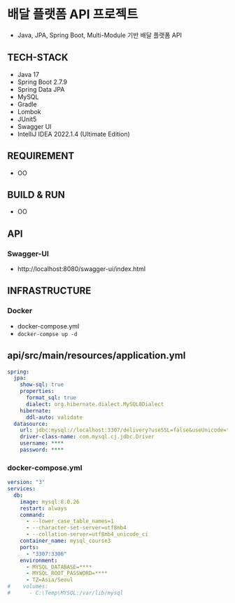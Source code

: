 # 배달 플랫폼 API 프로젝트
- Java, JPA, Spring Boot, Multi-Module 기반 배달 플랫폼 API

## TECH-STACK
- Java 17
- Spring Boot 2.7.9
- Spring Data JPA
- MySQL
- Gradle
- Lombok
- JUnit5
- Swagger UI
- IntelliJ IDEA 2022.1.4 (Ultimate Edition)

## REQUIREMENT
- OO

## BUILD & RUN
- OO

## API
### Swagger-UI
- http://localhost:8080/swagger-ui/index.html

## INFRASTRUCTURE
### Docker
- docker-compose.yml
- `docker-compse up -d`

## api/src/main/resources/application.yml
```yml
spring:
  jpa:
    show-sql: true
    properties:
      format_sql: true
      dialect: org.hibernate.dialect.MySQL8Dialect
    hibernate:
      ddl-auto: validate
  datasource:
    url: jdbc:mysql://localhost:3307/delivery?useSSL=false&useUnicode=true&allowPublicKeyRetrieval=true
    driver-class-name: com.mysql.cj.jdbc.Driver
    username: ****
    password: ****
```

### docker-compose.yml
```yml
version: "3"
services:
  db:
    image: mysql:8.0.26
    restart: always
    command:
      - --lower_case_table_names=1
      - --character-set-server=utf8mb4
      - --collation-server=utf8mb4_unicode_ci
    container_name: mysql_course3
    ports:
      - "3307:3306"
    environment:
      - MYSQL_DATABASE=****
      - MYSQL_ROOT_PASSWORD=****
      - TZ=Asia/Seoul
#    volumes:
#      - C:\Temp\MYSQL:/var/lib/mysql
```